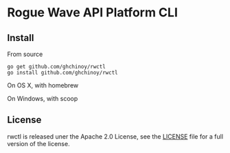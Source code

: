 # Rogue Wave API Platform CLI

## Install

From source

```
go get github.com/ghchinoy/rwctl
go install github.com/ghchinoy/rwctl
```

On OS X, with homebrew

On Windows, with scoop


## License

rwctl is released uner the Apache 2.0 License, see the [LICENSE](LICENSE) file for a full version of the license.